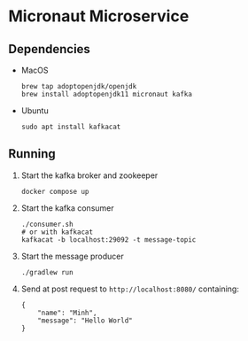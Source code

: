 # Micronaut Microservice

## Dependencies
- MacOS
   ```
   brew tap adoptopenjdk/openjdk
   brew install adoptopenjdk11 micronaut kafka
   ```
- Ubuntu
   ```
   sudo apt install kafkacat
   ```

## Running

1. Start the kafka broker and zookeeper
    ```
    docker compose up
    ```

2. Start the kafka consumer
   ```
   ./consumer.sh
   # or with kafkacat
   kafkacat -b localhost:29092 -t message-topic
   ```

3. Start the message producer
   ```
   ./gradlew run
   ```

4. Send at post request to `http://localhost:8080/` containing:
    ```
    {
	    "name": "Minh",
	    "message": "Hello World"
    }
    ```